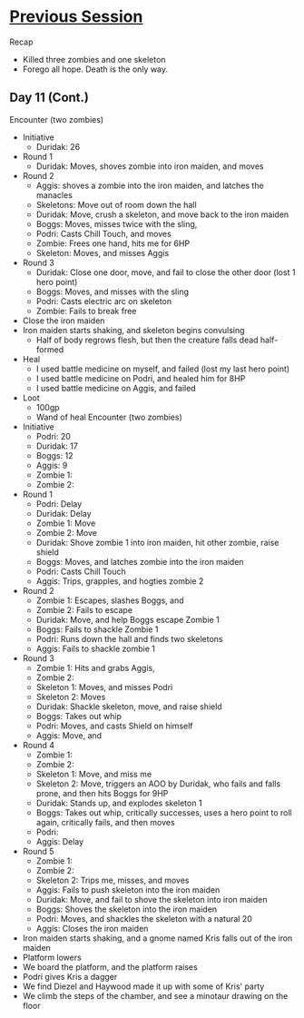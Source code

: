 # [Previous Session](2020-03-02.md) 
Recap
- Killed three zombies and one skeleton
- Forego all hope. Death is the only way. 

## Day 11 (Cont.) 

Encounter (two zombies)
- Initiative
  - Duridak: 26
- Round 1
  - Duridak: Moves, shoves zombie into iron maiden, and moves
- Round 2
  - Aggis: shoves a zombie into the iron maiden, and latches the manacles
  - Skeletons: Move out of room down the hall
  - Duridak: Move, crush a skeleton, and move back to the iron maiden
  - Boggs: Moves, misses twice with the sling, 
  - Podri: Casts Chill Touch, and moves
  - Zombie: Frees one hand, hits me for 6HP
  - Skeleton: Moves, and misses Aggis
- Round 3
  - Duridak: Close one door, move, and fail to close the other door (lost 1 hero point)
  - Boggs: Moves, and misses with the sling
  - Podri: Casts electric arc on skeleton
  - Zombie: Fails to break free
- Close the iron maiden
- Iron maiden starts shaking, and skeleton begins convulsing
  - Half of body regrows flesh, but then the creature falls dead half-formed
- Heal
  - I used battle medicine on myself, and failed (lost my last hero point)
  - I used battle medicine on Podri, and healed him for 8HP
  - I used battle medicine on Aggis, and failed
- Loot
  - 100gp
  - Wand of heal
Encounter (two zombies)
- Initiative
  - Podri: 20
  - Duridak: 17
  - Boggs: 12
  - Aggis: 9
  - Zombie 1: 
  - Zombie 2: 
- Round 1
  - Podri: Delay
  - Duridak: Delay
  - Zombie 1: Move
  - Zombie 2: Move
  - Duridak: Shove zombie 1 into iron maiden, hit other zombie, raise shield
  - Boggs: Moves, and latches zombie into the iron maiden
  - Podri: Casts Chill Touch
  - Aggis: Trips, grapples, and hogties zombie 2
- Round 2
  - Zombie 1: Escapes, slashes Boggs, and 
  - Zombie 2: Fails to escape
  - Duridak: Move, and help Boggs escape Zombie 1
  - Boggs: Fails to shackle Zombie 1
  - Podri: Runs down the hall and finds two skeletons
  - Aggis: Fails to shackle zombie 1
- Round 3
  - Zombie 1: Hits and grabs Aggis, 
  - Zombie 2: 
  - Skeleton 1: Moves, and misses Podri
  - Skeleton 2: Moves
  - Duridak: Shackle skeleton, move, and raise shield
  - Boggs: Takes out whip
  - Podri: Moves, and casts Shield on himself
  - Aggis: Move, and 
- Round 4
  - Zombie 1:
  - Zombie 2: 
  - Skeleton 1: Move, and miss me
  - Skeleton 2: Move, triggers an AOO by Duridak, who fails and falls prone, and then hits Boggs for 9HP
  - Duridak: Stands up, and explodes skeleton 1
  - Boggs: Takes out whip, critically successes, uses a hero point to roll again, critically fails, and then moves
  - Podri: 
  - Aggis: Delay
- Round 5
  - Zombie 1:
  - Zombie 2: 
  - Skeleton 2: Trips me, misses, and moves
  - Aggis: Fails to push skeleton into the iron maiden
  - Duridak: Move, and fail to shove the skeleton into iron maiden
  - Boggs: Shoves the skeleton into the iron maiden
  - Podri: Moves, and shackles the skeleton with a natural 20
  - Aggis: Closes the iron maiden
- Iron maiden starts shaking, and a gnome named Kris falls out of the iron maiden
- Platform lowers
- We board the platform, and the platform raises
- Podri gives Kris a dagger
- We find Diezel and Haywood made it up with some of Kris' party
- We climb the steps of the chamber, and see a minotaur drawing on the floor
